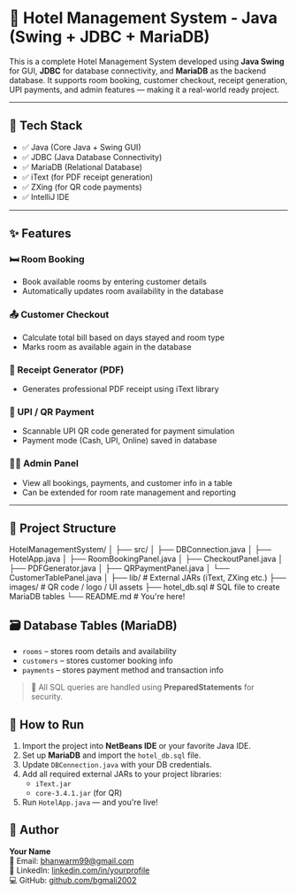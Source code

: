 # 🏨 Hotel Management System - Java (Swing + JDBC + MariaDB)

This is a complete Hotel Management System developed using **Java Swing** for GUI, **JDBC** for database connectivity, and **MariaDB** as the backend database. It supports room booking, customer checkout, receipt generation, UPI payments, and admin features — making it a real-world ready project.

---

## 🔧 Tech Stack

- ✅ Java (Core Java + Swing GUI)
- ✅ JDBC (Java Database Connectivity)
- ✅ MariaDB (Relational Database)
- ✅ iText (for PDF receipt generation)
- ✅ ZXing (for QR code payments)
- ✅ IntelliJ IDE

---

## ✨ Features

### 🛏️ Room Booking
- Book available rooms by entering customer details
- Automatically updates room availability in the database

### 📤 Customer Checkout
- Calculate total bill based on days stayed and room type
- Marks room as available again in the database

### 📄 Receipt Generator (PDF)
- Generates professional PDF receipt using iText library

### 💸 UPI / QR Payment
- Scannable UPI QR code generated for payment simulation
- Payment mode (Cash, UPI, Online) saved in database

### 👨‍💼 Admin Panel
- View all bookings, payments, and customer info in a table
- Can be extended for room rate management and reporting

---

## 📂 Project Structure

HotelManagementSystem/
│
├── src/
│   ├── DBConnection.java
│   ├── HotelApp.java
│   ├── RoomBookingPanel.java
│   ├── CheckoutPanel.java
│   ├── PDFGenerator.java
│   ├── QRPaymentPanel.java
│   └── CustomerTablePanel.java
│
├── lib/                  # External JARs (iText, ZXing etc.)
├── images/               # QR code / logo / UI assets
├── hotel_db.sql          # SQL file to create MariaDB tables
└── README.md             # You're here!



## 🗃️ Database Tables (MariaDB)

- `rooms` – stores room details and availability
- `customers` – stores customer booking info
- `payments` – stores payment method and transaction info

> 📝 All SQL queries are handled using **PreparedStatements** for security.



## 🚀 How to Run

1. Import the project into **NetBeans IDE** or your favorite Java IDE.
2. Set up **MariaDB** and import the `hotel_db.sql` file.
3. Update `DBConnection.java` with your DB credentials.
4. Add all required external JARs to your project libraries:
   - `iText.jar`
   - `core-3.4.1.jar` (for QR)
5. Run `HotelApp.java` — and you're live!




## 🙌 Author

**Your Name**  
📧 Email: bhanwarm99@gmail.com  
🔗 LinkedIn: [linkedin.com/in/yourprofile](https://linkedin.com/in/bherunath-gehlot)  
💻 GitHub: [github.com/bgmali2002](https://github.com/bgmali2002)
